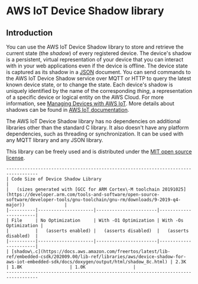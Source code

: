 # AWS IoT Device Shadow library<a name="freertos-lib-cloud-shadows"></a>

## Introduction<a name="freertos-shadow-introduction"></a>

You can use the AWS IoT Device Shadow library to store and retrieve the current state \(the *shadow*\) of every registered device\. The device's shadow is a persistent, virtual representation of your device that you can interact with in your web applications even if the device is offline\. The device state is captured as its shadow in a [JSON](https://www.json.org/) document\. You can send commands to the AWS IoT Device Shadow service over MQTT or HTTP to query the latest known device state, or to change the state\. Each device's shadow is uniquely identified by the name of the corresponding *thing*, a representation of a specific device or logical entity on the AWS Cloud\. For more information, see [ Managing Devices with AWS IoT](https://docs.aws.amazon.com/iot/latest/developerguide/iot-thing-management.html)\. More details about shadows can be found in [AWS IoT documentation](https://docs.aws.amazon.com/iot/latest/developerguide/iot-device-shadows.html)\. 

The AWS IoT Device Shadow library has no dependencies on additional libraries other than the standard C library\. It also doesn't have any platform dependencies, such as threading or synchronization\. It can be used with any MQTT library and any JSON library\. 

This library can be freely used and is distributed under the [MIT open source license](https://freertos.org/a00114.html)\.

```
----------------------------------------------------------------------------------
| Code Size of Device Shadow Library                                             |
|   (sizes generated with [GCC for ARM Cortex\-M toolchain 20191025](https://developer.arm.com/tools-and-software/open-source-software/developer-tools/gnu-toolchain/gnu-rm/downloads/9-2019-q4-major))               |
|----------|---------------------|-----------------------|-----------------------|
| File     | No Optimization     | With -O1 Optimization | With -Os Optimization |
|          |   (asserts enabled) |   (asserts disabled)  |   (asserts disabled)  |
|----------|---------------------|-----------------------|-----------------------|
| [shadow\.c](https://docs.aws.amazon.com/freertos/latest/lib-ref/embedded-csdk/202009.00/lib-ref/libraries/aws/device-shadow-for-aws-iot-embedded-sdk/docs/doxygen/output/html/shadow_8c.html) | 2.3K                | 1.8K                  | 1.0K                  |
----------------------------------------------------------------------------------
```